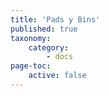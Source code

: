 ```yaml
---
title: 'Pads y Bins'
published: true
taxonomy:
    category:
        - docs
page-toc:
    active: false
---
```


<br>

